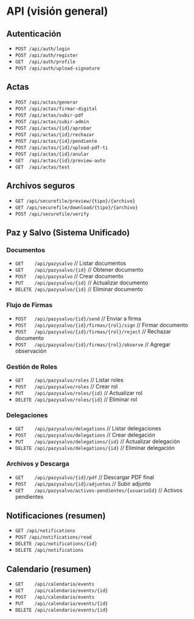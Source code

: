 # API (visión general)

## Autenticación
- `POST /api/auth/login`
- `POST /api/auth/register`
- `GET  /api/auth/profile`
- `POST /api/auth/upload-signature`

## Actas
- `POST /api/actas/generar`
- `POST /api/actas/firmar-digital`
- `POST /api/actas/subir-pdf`
- `POST /api/actas/subir-admin`
- `POST /api/actas/{id}/aprobar`
- `POST /api/actas/{id}/rechazar`
- `POST /api/actas/{id}/pendiente`
- `POST /api/actas/{id}/upload-pdf-ti`
- `POST /api/actas/{id}/anular`
- `GET  /api/actas/{id}/preview-auto`
- `GET  /api/actas/test`

## Archivos seguros
- `GET /api/securefile/preview/{tipo}/{archivo}`
- `GET /api/securefile/download/{tipo}/{archivo}`
- `POST /api/securefile/verify`

## Paz y Salvo (Sistema Unificado)
### Documentos
- `GET    /api/pazysalvo`                    // Listar documentos
- `GET    /api/pazysalvo/{id}`               // Obtener documento
- `POST   /api/pazysalvo`                    // Crear documento
- `PUT    /api/pazysalvo/{id}`               // Actualizar documento
- `DELETE /api/pazysalvo/{id}`               // Eliminar documento

### Flujo de Firmas
- `POST   /api/pazysalvo/{id}/send`          // Enviar a firma
- `POST   /api/pazysalvo/{id}/firmas/{rol}/sign`    // Firmar documento
- `POST   /api/pazysalvo/{id}/firmas/{rol}/reject`  // Rechazar documento
- `POST   /api/pazysalvo/{id}/firmas/{rol}/observe` // Agregar observación

### Gestión de Roles
- `GET    /api/pazysalvo/roles`              // Listar roles
- `POST   /api/pazysalvo/roles`              // Crear rol
- `PUT    /api/pazysalvo/roles/{id}`         // Actualizar rol
- `DELETE /api/pazysalvo/roles/{id}`         // Eliminar rol

### Delegaciones
- `GET    /api/pazysalvo/delegations`        // Listar delegaciones
- `POST   /api/pazysalvo/delegations`        // Crear delegación
- `PUT    /api/pazysalvo/delegations/{id}`   // Actualizar delegación
- `DELETE /api/pazysalvo/delegations/{id}`   // Eliminar delegación

### Archivos y Descarga
- `GET    /api/pazysalvo/{id}/pdf`           // Descargar PDF final
- `POST   /api/pazysalvo/{id}/adjuntos`      // Subir adjunto
- `GET    /api/pazysalvo/activos-pendientes/{usuarioId}` // Activos pendientes

## Notificaciones (resumen)
- `GET /api/notifications`
- `POST /api/notifications/read`
- `DELETE /api/notifications/{id}`
- `DELETE /api/notifications`

## Calendario (resumen)
- `GET    /api/calendario/events`
- `GET    /api/calendario/events/{id}`
- `POST   /api/calendario/events`
- `PUT    /api/calendario/events/{id}`
- `DELETE /api/calendario/events/{id}`
